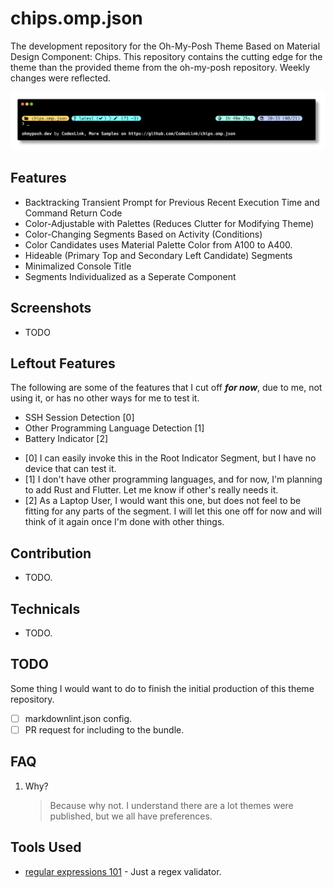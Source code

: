# chips.omp.json

The development repository for the Oh-My-Posh Theme Based on Material Design Component: Chips. This repository contains the cutting edge for the theme than the provided theme from the oh-my-posh repository. Weekly changes were reflected.

[![chips.omp.json highlight](https://github.com/CodexLink/chips.omp.json/blob/latest/assets/highlight.png)](https://ohmyposh.dev/docs/themes#chips)

## Features

- Backtracking Transient Prompt for Previous Recent Execution Time and Command Return Code
- Color-Adjustable with Palettes (Reduces Clutter for Modifying Theme)
- Color-Changing Segments Based on Activity (Conditions)
- Color Candidates uses Material Palette Color from A100 to A400.
- Hideable (Primary Top and Secondary Left Candidate) Segments
- Minimalized Console Title
- Segments Individualized as a Seperate Component

## Screenshots

- TODO

## Leftout Features

The following are some of the features that I cut off **_for now_**, due to me, not using it, or has no other ways for me to test it.

- SSH Session Detection [0]
- Other Programming Language Detection [1]
- Battery Indicator [2]

* [0] I can easily invoke this in the Root Indicator Segment, but I have no device that can test it.
* [1] I don't have other programming languages, and for now, I'm planning to add Rust and Flutter. Let me know if other's really needs it.
* [2] As a Laptop User, I would want this one, but does not feel to be fitting for any parts of the segment. I will let this one off for now and will think of it again once I'm done with other things.

## Contribution

- TODO.

## Technicals

- TODO.

## TODO

Some thing I would want to do to finish the initial production of this theme repository.

- [ ] markdownlint.json config.
- [ ] PR request for including to the bundle.

## FAQ

1. Why?
   > Because why not. I understand there are a lot themes were published, but we all have preferences.

## Tools Used

- [regular expressions 101](https://regex101.com/) - Just a regex validator.
